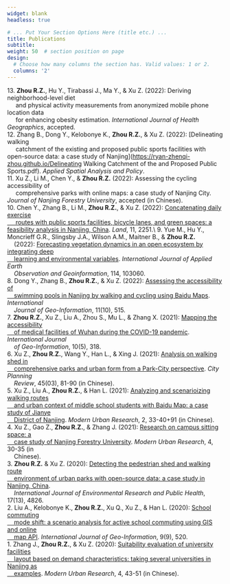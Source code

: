 ```yaml
---
widget: blank
headless: true

# ... Put Your Section Options Here (title etc.) ...
title: Publications
subtitle:
weight: 50  # section position on page
design:
  # Choose how many columns the section has. Valid values: 1 or 2.
  columns: '2'
---
```

13\. **Zhou R.Z.**, Hu Y., Tirabassi J., Ma Y., & Xu Z. (2022): Deriving neighborhood-level diet <br> &nbsp;&nbsp;&nbsp;&nbsp; and physical activity measurements from anonymized mobile phone location data <br> &nbsp;&nbsp;&nbsp;&nbsp; for enhancing obesity estimation. *International Journal of Health Geographics*, accepted.\
12\. Zhang B., Dong Y., Kelobonye K., **Zhou R.Z.**, & Xu Z. (2022): [Delineating walking <br> &nbsp;&nbsp;&nbsp;&nbsp; catchment of the existing and proposed public sports facilities with open-source data: a case study of Nanjing](https://ryan-zhenqi-zhou.github.io/Delineating Walking Catchment of the and Proposed Public Sports.pdf). *Applied Spatial Analysis and Policy*.\
11\. Xu Z., Li M., Chen Y., & **Zhou R.Z.** (2022): Assessing the cycling accessibility of <br> &nbsp;&nbsp;&nbsp;&nbsp; comprehensive parks with online maps: a case study of Nanjing City. *Journal of Nanjing Forestry University*, accepted (in Chinese).\
10\. Chen Y., Zhang B., Li M., **Zhou R.Z.**, & Xu Z. (2022): [Concatenating daily exercise <br> &nbsp;&nbsp;&nbsp;&nbsp; routes with public sports facilities, bicycle lanes, and green spaces: a feasibility analysis in Nanjing, China](https://ryan-zhenqi-zhou.github.io/land-11-02251-v2.pdf). *Land*, 11, 2251.\ 
9\. Yue M., Hu Y., Moncrieff G.R., Slingsby J.A., Wilson A.M., Maitner B., & **Zhou R.Z.** <br> &nbsp;&nbsp;&nbsp;&nbsp;(2022): [Forecasting vegetation dynamics in an open ecosystem by integrating deep <br> &nbsp;&nbsp;&nbsp;&nbsp;learning and environmental variables](https://ryan-zhenqi-zhou.github.io/1-s2.0-S1569843222002485-main.pdf). *International Journal of Applied Earth <br> &nbsp;&nbsp;&nbsp;&nbsp;Observation and Geoinformation*, 114, 103060.\
8\. Dong Y., Zhang B., **Zhou R.Z.**, & Xu Z. (2022): [Assessing the accessibility of <br> &nbsp;&nbsp;&nbsp;&nbsp;swimming pools in Nanjing by walking and cycling using Baidu Maps](https://ryan-zhenqi-zhou.github.io/ijgi-11-00515.pdf). *International <br> &nbsp;&nbsp;&nbsp;&nbsp;Journal of Geo-Information*, 11(10), 515.\
7\. **Zhou R.Z.**, Xu Z., Liu A., Zhou S., Mu L., & Zhang X. (2021): [Mapping the accessibility <br> &nbsp;&nbsp;&nbsp;&nbsp;of medical facilities of Wuhan during the COVID-19 pandemic](https://ryan-zhenqi-zhou.github.io/ijgi-10-00318.pdf). *International Journal <br> &nbsp;&nbsp;&nbsp;&nbsp;of Geo-Information*, 10(5), 318.\
6\. Xu Z., **Zhou R.Z.**, Wang Y., Han L., & Xing J. (2021): [Analysis on walking shed in <br> &nbsp;&nbsp;&nbsp;&nbsp;comprehensive parks and urban form from a Park-City perspective](https://ryan-zhenqi-zhou.github.io/cpr-1002-1329.pdf). *City Planning <br> &nbsp;&nbsp;&nbsp;&nbsp;Review*, 45(03), 81-90 (in Chinese).\
5\. Xu Z., Liu A., **Zhou R.Z.**, & Han L. (2021): [Analyzing and scenarioizing walking routes <br> &nbsp;&nbsp;&nbsp;&nbsp;and urban context of middle school students with Baidu Map: a case study of Jianye <br> &nbsp;&nbsp;&nbsp;&nbsp;District of Nanjing](https://ryan-zhenqi-zhou.github.io/tx-0033-08.pdf). *Modern Urban Research*, 2, 33-40+91 (in Chinese).\
4\. Xu Z., Gao Z., **Zhou R.Z.**, & Zhang J. (2021): [Research on campus sitting space: a <br> &nbsp;&nbsp;&nbsp;&nbsp;case study of Nanjing Forestry University](https://ryan-zhenqi-zhou.github.io/zx-0030-06.pdf). *Modern Urban Research*, 4, 30-35 (in <br> &nbsp;&nbsp;&nbsp;&nbsp;Chinese).\
3\. **Zhou R.Z.** & Xu Z. (2020): [Detecting the pedestrian shed and walking route <br> &nbsp;&nbsp;&nbsp;&nbsp;environment of urban parks with open-source data: a case study in Nanjing, China](https://ryan-zhenqi-zhou.github.io/ijerph-17-04826-v2.pdf). <br> &nbsp;&nbsp;&nbsp;&nbsp;*International Journal of Environmental Research and Public Health*, 17(13), 4826.\
2\. Liu A., Kelobonye K., **Zhou R.Z.**, Xu Q., Xu Z., & Han L. (2020): [School commuting <br> &nbsp;&nbsp;&nbsp;&nbsp;mode shift: a scenario analysis for active school commuting using GIS and online <br> &nbsp;&nbsp;&nbsp;&nbsp;map API](https://ryan-zhenqi-zhou.github.io/ijgi-09-00520.pdf). *International Journal of Geo-Information*, 9(9), 520.\
1\. Zhang J., **Zhou R.Z.**, & Xu Z. (2020): [Suitability evaluation of university facilities <br> &nbsp;&nbsp;&nbsp;&nbsp;layout based on demand characteristics: taking several universities in Nanjing as <br> &nbsp;&nbsp;&nbsp;&nbsp;examples](https://ryan-zhenqi-zhou.github.io/ss-0043-09.pdf). *Modern Urban Research*, 4, 43-51 (in Chinese).

